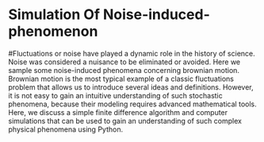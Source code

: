 #  Simulation Of Noise-induced-phenomenon
#Fluctuations or noise have played a dynamic role in the history of science. Noise was considered
a nuisance to be eliminated or avoided. Here we sample some noise-induced phenomena
concerning brownian motion. Brownian motion is the most typical example of a classic
fluctuations problem that allows us to introduce several ideas and definitions. However, it
is not easy to gain an intuitive understanding of such stochastic phenomena, because their
modeling requires advanced mathematical tools. Here, we discuss a simple finite difference
algorithm and computer simulations that can be used to gain an understanding of such complex
physical phenomena using Python.
